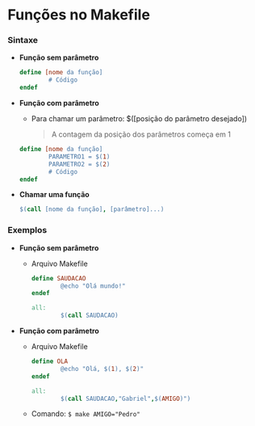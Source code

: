 # Funções no Makefile

### Sintaxe

* **Função sem parâmetro**

  ```makefile
  define [nome da função]
          # Código
  endef
  ```

* **Função com parâmetro**

  * Para chamar um parâmetro: $([posição do parâmetro desejado])

    > A contagem da posição dos parâmetros começa em 1

  ```makefile
  define [nome da função]
          PARAMETRO1 = $(1)
          PARAMETRO2 = $(2)
          # Código
  endef
  ```

* **Chamar uma função**

  ```makefile
  $(call [nome da função], [parâmetro]...)
  ```

### Exemplos

* **Função sem parâmetro**

  * Arquivo Makefile

    ```makefile
    define SAUDACAO
            @echo "Olá mundo!"
    endef

    all:
            $(call SAUDACAO)
    ```

* **Função com parâmetro**

  * Arquivo Makefile

    ```makefile
    define OLA
            @echo "Olá, $(1), $(2)"
    endef

    all:
            $(call SAUDACAO,"Gabriel",$(AMIGO)")
    ```

  * Comando: `$ make AMIGO="Pedro"`